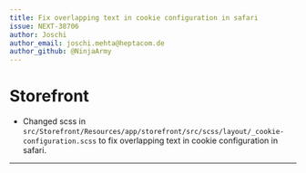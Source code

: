 ```yaml
---
title: Fix overlapping text in cookie configuration in safari
issue: NEXT-38706
author: Joschi
author_email: joschi.mehta@heptacom.de
author_github: @NinjaArmy
---
```

# Storefront
* Changed scss in `src/Storefront/Resources/app/storefront/src/scss/layout/_cookie-configuration.scss` to fix overlapping text in cookie configuration in safari. 
___
